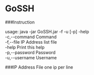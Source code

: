 GoSSH
=====

###Instruction
    
usage: java -jar GoSSH.jar -f -u [-p] -help  
 -c,--command <arg>    Command  
 -f,--file <arg>       IP Address list file  
 -help                 Print this help  
 -p,--password <arg>   Password  
 -u,--username <arg>   Username  
 
###IP Address File
one ip per line